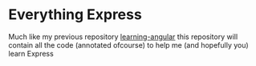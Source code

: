 Everything Express
==================

Much like my previous repository [learning-angular](https://github.com/zafarali/learning-angular) this repository will contain all the code (annotated ofcourse) to help me (and hopefully you) learn Express
